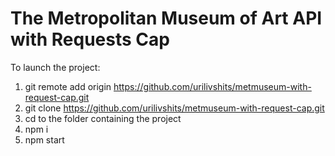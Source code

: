 # The Metropolitan Museum of Art API with Requests Cap

To launch the project:
1. git remote add origin https://github.com/urilivshits/metmuseum-with-request-cap.git
2. git clone https://github.com/urilivshits/metmuseum-with-request-cap.git
3. cd to the folder containing the project
4. npm i
5. npm start

